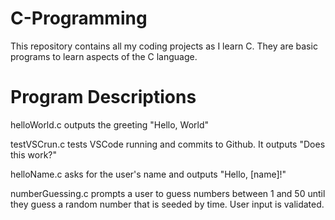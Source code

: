 # C-Programming
This repository contains all my coding projects as I learn C. They are basic programs to learn aspects of the C language.

Program Descriptions
====================
helloWorld.c outputs the greeting "Hello, World"

testVSCrun.c tests VSCode running and commits to Github. It outputs "Does this work?"

helloName.c asks for the user's name and outputs "Hello, [name]!"

numberGuessing.c prompts a user to guess numbers between 1 and 50 until they guess a random number that is seeded by time. User input is validated.
